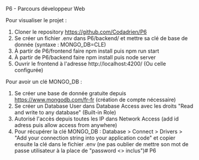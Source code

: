 P6 - Parcours développeur Web

Pour visualiser le projet :

1. Cloner le repository https://github.com/Codadrien/P6
2. Se créer un fichier .env dans P6/backend/ et mettre sa clé de base de donnée (syntaxe : MONGO_DB=CLE)
3. À partir de P6/frontend faire npm install puis npm run start
4. À partir de P6/backend faire npm install puis node server
5. Ouvrir le frontend à l'adresse http://localhost:4200/ (Ou celle configurée)

Pour avoir un clé MONGO_DB :
1. Se créer une base de donnée gratuite depuis https://www.mongodb.com/fr-fr (création de compte nécessaire)
2. Se créer un Database User dans Database Access avec les droits "Read and write to any database" (Built-in Role)
3. Autorisé l'accès depuis toutes les IP dans Network Access (add id adress puis allow access from anywhere)
4. Pour récupérer la clé MONGO_DB : Database > Connect > Drivers > "Add your connection string into your application code" et copier ensuite la clé dans le fichier .env (ne pas oublier de mettre son mot de passe utilisateur à la place de "password <> inclus")# P6
